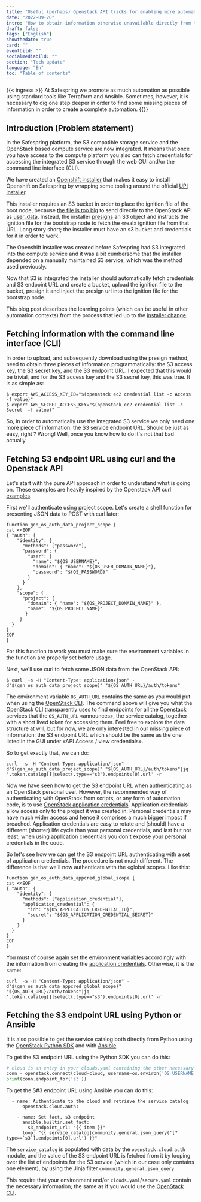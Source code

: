 ```yaml
---
title: "Useful (perhaps) Openstack API tricks for enabling more automation"
date: "2022-09-20"
intro: "How to obtain information otherwise unavailable directly from the Openstack API"
draft: false
tags: ["English"]
showthedate: true
card: ""
eventbild: ""
socialmediabild: ""
section: "Tech update"
language: "En"
toc: "Table of contents"
---
```

{{< ingress >}}
At Safespring we promote as much automation as possible using standard tools
like Terraform and Ansible. Sometimes, however, it is necessary to dig one step
deeper in order to find some missing pieces of information in order to create a complete automation.
{{</ingress >}}

## Introduction (Problem statement)
In the Safespring platform, the S3 compatible storage service and the OpenStack
based compute service are now integrated. It means that once you have access to the
compute platform you also can fetch credentials for accessing the integrated S3
service through the web GUI and/or the command line interface (CLI).

We have created an [Openshift installer][okdinstaller] that makes it easy to
install Openshift on Safespring by wrapping some tooling around the official
[UPI installer][okdupi].

This installer requires an S3 bucket in order to place the ignition file of the
boot node, because [the file is too big][userdatasize] to send directly to
the OpenStack API as [user_data][userdata]. Instead, the installer
[presigns][presign] an S3 object and instructs the ignition file for the
bootstrap node to fetch the «real» ignition file from that URL. Long story
short; the installer must have an s3 bucket and credentials for it in order to
work.

The Openshift installer was created before Safespring had S3 integrated into the
compute service and it was a bit cumbersome that the installer depended on a
manually maintained S3 service, which was the method used previously.

Now that S3 is integrated the installer should automatically fetch credentials
and S3 endpoint URL and create a bucket, upload the ignition file to the
bucket, presign it and inject the presign url into the ignition file for the
bootstrap node.

This blog post describes the learning points (which can be useful in other
automation contexts) from the process that led up to the [installer
change][installerchange].

## Fetching information with the command line interface (CLI)

In order to upload, and subsequently download using the presign method, need to
obtain three pieces of information programmatically: the S3 access key, the S3
secret key, and the S3 endpoint URL. I expected that this would be trivial, and
for the S3 access key and the S3 secret key, this was true. It is as simple as:

```shell
$ export AWS_ACCESS_KEY_ID="$(openstack ec2 credential list -c Access  -f value)"
$ export AWS_SECRET_ACCESS_KEY="$(openstack ec2 credential list -c Secret  -f value)"
```

So, in order to automatically use the integrated S3 service we only need one
more piece of information: the S3 service endpoint URL. Should be just as easy,
right ? Wrong! Well, once you know how to do it's not that bad actually.

## Fetching S3 endpoint URL using curl and the Openstack API

Let's start with the pure API approach in order to understand what is going on.
These examples are heavily inspired by the Openstack API curl [examples][oscurlexamples].

First we'll authenticate using project scope. Let's create a shell function for
presenting JSON data to POST with curl later:

```shell
function gen_os_auth_data_project_scope {
cat <<EOF
{ "auth": {
    "identity": {
      "methods": ["password"],
      "password": {
        "user": {
          "name": "${OS_USERNAME}",
          "domain": { "name": "${OS_USER_DOMAIN_NAME}"},
          "password": "${OS_PASSWORD}"
        }
      }
    },
    "scope": {
      "project": {
        "domain": { "name": "${OS_PROJECT_DOMAIN_NAME}" },
        "name": "${OS_PROJECT_NAME}"
       }
     }
  }
}
EOF
}
```

For this function to work you must make sure the environment variables in the
function are properly set before usage.

Next, we'll use curl to fetch some JSON data from the OpenStack API:

```shell
$ curl  -s -H "Content-Type: application/json" -d"$(gen_os_auth_data_project_scope)" "${OS_AUTH_URL}/auth/tokens"
```
The environment variable `OS_AUTH_URL` contains the same as you would put when
using the [OpenStack CLI][osclidoc]. The command above will give you what the
OpenStack CLI transparently uses to find endpoints for all the Openstack
services that the `OS_AUTH_URL` «announces», the service catalog, together with
a short lived token for accessing them. Feel free to explore the data structure
at will, but for now, we are only interested in our missing piece of
information: the S3 endpoint URL which should be the same as the one listed in
the GUI under «API Access / view credentials».

So to get exactly that, we can do:

```shell
curl  -s -H "Content-Type: application/json" -d"$(gen_os_auth_data_project_scope)" "${OS_AUTH_URL}/auth/tokens"|jq '.token.catalog[]|select(.type=="s3").endpoints[0].url' -r
```

Now we have seen how to get the  S3 endpoint URL when authenticating as an
OpenStack personal user. However, the recommended way of authenticating with
OpenStack from scripts, or any form of automation code, is to use [OpenStack
application credentials][appcred]. Application credentials allow access only
to the project it was created in. Personal credentials may have much wider
access and hence it comprises a much bigger impact if breached. Application
credentials are easy to rotate and (should) have a different (shorter) life
cycle than your personal credentials, and last but not least, when using
application credentials you don't expose your personal credentials in the
code.

So let's see how we can get the S3 endpoint URL authenticating with a set of
application credentials. The procedure is not much different. The difference is
that we'll now authenticate with the «global scope». Like this:

```shell
function gen_os_auth_data_appcred_global_scope {
cat <<EOF
{ "auth": {
    "identity": {
      "methods": ["application_credential"],
      "application_credential": {
        "id": "${OS_APPLICATION_CREDENTIAL_ID}",
        "secret": "${OS_APPLICATION_CREDENTIAL_SECRET}"
      }
    }
  }
}
EOF
}
```

You must of course again set the environment variables accordingly with the
information from creating the [application credentials][appcred]. Otherwise, it
is the same:
```shell
curl  -s -H "Content-Type: application/json" -d"$(gen_os_auth_data_appcred_global_scope)" "${OS_AUTH_URL}/auth/tokens"|jq '.token.catalog[]|select(.type=="s3").endpoints[0].url' -r
```

## Fetching the S3 endpoint URL using Python or Ansible

It is also possible to get the service catalog both directly from Python using
the [OpenStack Python SDK][pysdk] and with [Ansible][ansibleosauth].

To get the S3 endpoint URL using the Python SDK you can do this:

```python
# cloud is an entry in your clouds.yaml containing the other necessary parameters for talking to the Openstack API
conn = openstack.connect(cloud=cloud, username=os.environ['OS_USERNAME'], password=os.environ['OS_PASSWORD'])
print(conn.endpoint_for('s3'))
```

To get the S#3 endpoint URL using Ansible you can do this:

```ansible
  - name: Authenticate to the cloud and retrieve the service catalog
      openstack.cloud.auth:

    - name: Set fact, s3 endpoint
      ansible.builtin.set_fact:
        s3_endpoint_url: "{{ item }}"
      loop: "{{ service_catalog|community.general.json_query('[?type==`s3`].endpoints[0].url') }}"
```

The `service_catalog` is populated with data by the `openstack.cloud.auth`
module, and the value of the S3 endpoint URL is fetched from it by looping over
the list of endpoints for the S3 service (which in our case only contains one element),
by using the Jinja filter `community.general.json_query`.

This require that your environment and/or `clouds.yaml`/`secure.yaml` contain the
necessary information; the same as if you would use the [OpenStack CLI][osclidoc].

[ansibleosauth]: https://docs.ansible.com/ansible/latest/collections/openstack/cloud/auth_module.html
[pysdk]: https://docs.openstack.org/openstacksdk/latest/
[oscurlexamples]: https://docs.openstack.org/keystone/latest/api_curl_examples.html
[userdatasize]: https://docs.openstack.org/api-ref/compute/?expanded=create-server-detail#create-server
[userdata]: https://docs.openstack.org/nova/rocky/user/user-data.html
[presign]: https://docs.aws.amazon.com/cli/latest/reference/s3/presign.html
[installerchange]: https://github.com/safespring-community/utilities/commit/0ee81dc0fbd47419fd32e965c14cf5349aa329c1
[okdupi]: https://docs.okd.io/latest/installing/installing_openstack/installing-openstack-user.html
[okdinstaller]: https://github.com/safespring-community/utilities/tree/main/okd
[ksparams]: https://github.com/kubernetes-sigs/kubespray/blob/master/docs/vars.md
[kubespray]: https://github.com/kubernetes-sigs/kubespray
[sftfmodules]:https://github.com/safespring-community/terraform-modules
[sftfexamples]:https://github.com/safespring-community/terraform-modules/tree/main/examples
[sshblog]:https://www.safespring.com/blogg/2022-03-ssh-keys/
[netblog]:https://www.safespring.com/blogg/2022-03-network/
[tfdocs]:https://www.terraform.io/docs
[tfreleases]:https://releases.hashicorp.com/terraform/
[osclidoc]:https://docs.safespring.com/new/api/
[appcred]: https://docs.safespring.com/new/app-creds/

